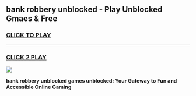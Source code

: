 
## bank robbery unblocked - Play Unblocked Gmaes & Free
<h3>
<a href="https://news.freeplayer.one?title=bank_robbery_unblocked&ref=16F">CLICK TO PLAY</a></h3>
<hr>

<h3>
<a href="https://news.freeplayer.one?title=bank_robbery_unblocked&ref=16F">CLICK 2 PLAY</a>
  
</h3>

<a href="https://news.freeplayer.one?title=bank_robbery_unblocked&ref=16F/"><img src="https://clearcache.store/games.png"></a>


**bank robbery unblocked games unblocked: Your Gateway to Fun and Accessible Online Gaming**

